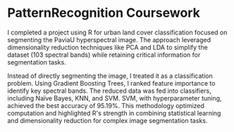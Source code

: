# PatternRecognition Coursework
I completed a project using R for urban land cover classification focused on segmenting the PaviaU hyperspectral image. The approach leveraged dimensionality reduction techniques like PCA and LDA to simplify the dataset (103 spectral bands) while retaining critical information for segmentation tasks.

Instead of directly segmenting the image, I treated it as a classification problem. Using Gradient Boosting Trees, I ranked feature importance to identify key spectral bands. The reduced data was fed into classifiers, including Naïve Bayes, KNN, and SVM. SVM, with hyperparameter tuning, achieved the best accuracy of 95.19%. This methodology optimized computation and highlighted R's strength in combining statistical learning and dimensionality reduction for complex image segmentation tasks.

